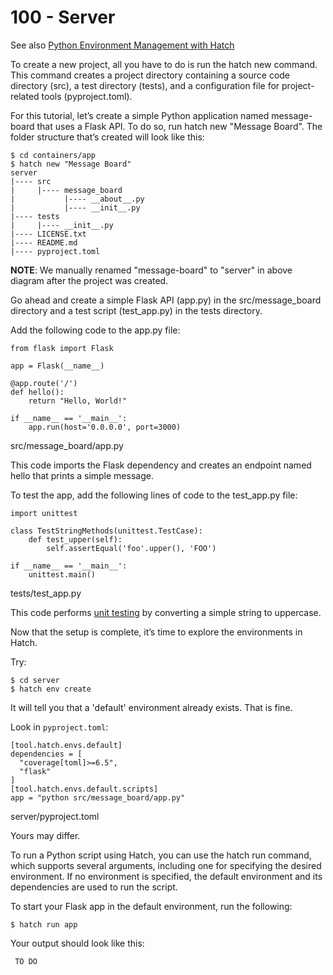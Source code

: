 # 100 - Server

See also [Python Environment Management with Hatch](https://earthly.dev/blog/python-hatch/)

To create a new project, all you have to do is run the hatch new <project name> command. This command creates a project directory containing a source code directory (src), a test directory (tests), and a configuration file for project-related tools (pyproject.toml).

For this tutorial, let’s create a simple Python application named message-board that uses a Flask API. To do so, run hatch new "Message Board". The folder structure that’s created will look like this:

```
$ cd containers/app
$ hatch new "Message Board"
server
|---- src
|     |---- message_board
|           |---- __about__.py
|           |---- __init__.py
|---- tests
|     |---- __init__.py
|---- LICENSE.txt
|---- README.md
|---- pyproject.toml
```

**NOTE**: We manually renamed "message-board" to "server" in above diagram after the project was created.

Go ahead and create a simple Flask API (app.py) in the src/message_board directory and a test script (test_app.py) in the tests directory.

Add the following code to the app.py file:

```
from flask import Flask

app = Flask(__name__)

@app.route('/')
def hello():
    return "Hello, World!"

if __name__ == '__main__':
    app.run(host='0.0.0.0', port=3000)
```
src/message_board/app.py

This code imports the Flask dependency and creates an endpoint named hello that prints a simple message.

To test the app, add the following lines of code to the test_app.py file:

```
import unittest

class TestStringMethods(unittest.TestCase):
    def test_upper(self):
        self.assertEqual('foo'.upper(), 'FOO')

if __name__ == '__main__':
    unittest.main()
```
tests/test_app.py

This code performs [unit testing](https://docs.python.org/3/library/unittest.html) by converting a simple string to uppercase.

Now that the setup is complete, it’s time to explore the environments in Hatch.

Try:

```
$ cd server
$ hatch env create
```

It will tell you that a 'default' environment already exists. That is fine.

Look in ```pyproject.toml```:

```
[tool.hatch.envs.default]
dependencies = [
  "coverage[toml]>=6.5",
  "flask"
]
[tool.hatch.envs.default.scripts]
app = "python src/message_board/app.py"
```
server/pyproject.toml

Yours may differ.

To run a Python script using Hatch, you can use the hatch run command, which supports several arguments, including one for specifying the desired environment. If no environment is specified, the default environment and its dependencies are used to run the script.

To start your Flask app in the default environment, run the following:

```
$ hatch run app
```

Your output should look like this:

```
 TO DO
```